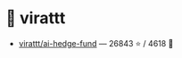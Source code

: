 # 👤 virattt

- [virattt/ai-hedge-fund](https://github.com/virattt/ai-hedge-fund) — 26843 ⭐️ / 4618 🍴
